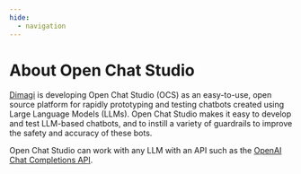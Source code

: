 ```yaml
---
hide:
  - navigation
---
```

# About Open Chat Studio

[Dimagi](https://dimagi.com/) is developing Open Chat Studio (OCS) as an easy-to-use, open source platform for rapidly prototyping and testing chatbots created using Large Language Models (LLMs). Open Chat Studio makes it easy to develop and test LLM-based chatbots, and to instill a variety of guardrails to improve the safety and accuracy of these bots.

Open Chat Studio can work with any LLM with an API such as the [OpenAI Chat Completions API](https://platform.openai.com/docs/guides/text-generation).
